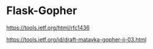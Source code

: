 # Flask-Gopher

https://tools.ietf.org/html/rfc1436

https://tools.ietf.org/id/draft-matavka-gopher-ii-03.html
